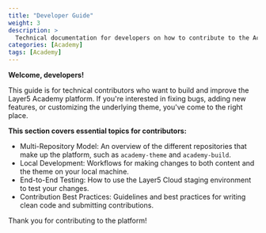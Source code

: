 ```yaml
---
title: "Developer Guide"
weight: 3
description: >
  Technical documentation for developers on how to contribute to the Academy platform, modify the theme, and extend its functionality.
categories: [Academy]
tags: [Academy]
---
```


**Welcome, developers!**

This guide is for technical contributors who want to build and improve the Layer5 Academy platform. If you're interested in fixing bugs, adding new features, or customizing the underlying theme, you've come to the right place.

**This section covers essential topics for contributors:**

* Multi-Repository Model: An overview of the different repositories that make up the platform, such as `academy-theme` and `academy-build`.
* Local Development: Workflows for making changes to both content and the theme on your local machine.
* End-to-End Testing: How to use the Layer5 Cloud staging environment to test your changes.
* Contribution Best Practices: Guidelines and best practices for writing clean code and submitting contributions.

Thank you for contributing to the platform!